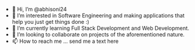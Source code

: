 - 👋 Hi, I’m @abhisoni24
- 👀 I’m interested in Software Engineering and making applications that help you just get things done :)
- 🌱 I’m currently learning Full Stack Development and Web Development.
- 💞️ I’m looking to collaborate on projects of the aforementioned nature.
- 📫 How to reach me ... send me a text here

<!---
abhisoni24/abhisoni24 is a ✨ special ✨ repository because its `README.md` (this file) appears on your GitHub profile.
You can click the Preview link to take a look at your changes.
--->
